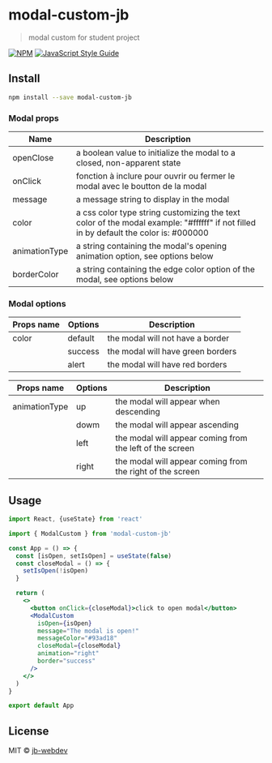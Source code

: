 # modal-custom-jb

> modal custom for student project

[![NPM](https://img.shields.io/npm/v/modal-custom-jb.svg)](https://www.npmjs.com/package/modal-custom-jb) [![JavaScript Style Guide](https://img.shields.io/badge/code_style-standard-brightgreen.svg)](https://standardjs.com)

## Install

```bash
npm install --save modal-custom-jb
```

### Modal props

| Name          | Description                                                                   |
| ------------  | ------------------------------------------------------------------------------|
| openClose     | a boolean value to initialize the modal to a closed, non-apparent state       |
| onClick       | fonction à inclure  pour ouvrir ou fermer le modal avec le boutton de la modal|
| message       | a message string to display in the modal                                      |
| color         | a css color type string customizing the text color of the modal example: "#ffffff" if not filled in by default the color is: #000000                     |
| animationType | a string containing the modal's opening animation option, see options below     |
| borderColor   | a string containing the edge color option of the modal, see options below       |

### Modal options

| Props name    | Options     | Description                       |
| ------------  | ------------|-----------------------------------|
| color         | default     | the modal will not have a border  |
|               | success     | the modal will have green borders |
|               | alert       | the modal will have red borders   |


| Props name    | Options     | Description                                               |
| ------------  | ------------|-----------------------------------------------------------|
| animationType | up          | the modal will appear when descending                     |
|               | dowm        | the modal will appear ascending                           |
|               | left        | the modal will appear coming from the left of the screen  |
|               | right       | the modal will appear coming from the right of the screen |


## Usage

```jsx
import React, {useState} from 'react'

import { ModalCustom } from 'modal-custom-jb'

const App = () => {
  const [isOpen, setIsOpen] = useState(false)
  const closeModal = () => {
    setIsOpen(!isOpen)
  }

  return (
    <>
      <button onClick={closeModal}>click to open modal</button>
      <ModalCustom 
        isOpen={isOpen} 
        message="The modal is open!" 
        messageColor="#93ad18" 
        closeModal={closeModal} 
        animation="right" 
        border="success" 
      />
    </>
  )
}

export default App
```

## License

MIT © [jb-webdev](https://github.com/jb-webdev)

